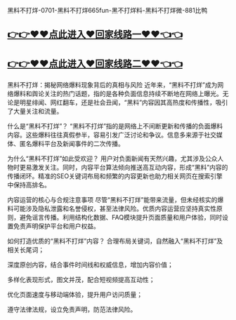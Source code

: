 黑料不打烊-0701-黑料不打烊665fun-黑不打烊料-黑料不打烊微-881比鸭

## [👉👉♥♥点此进入♥回家线路一♥♥👈👈](https://unpkg.com/182-2run/index.html)
## [👉👉♥♥点此进入♥回家线路二♥♥👈👈](https://unpkg.com/182-6run/index.html)


黑料不打烊：揭秘网络爆料现象背后的真相与风险
近年来，“黑料不打烊”成为网络爆料和舆论关注的热门话题，指的是各种负面信息持续不断地在网络上曝光。无论是明星绯闻、网红翻车，还是社会丑闻，“黑料”内容因其高热度和传播性，吸引了大量关注和流量。

什么是“黑料不打烊”？
“黑料不打烊”指的是网络上不间断更新和传播的负面爆料内容。这些爆料往往真假参半，容易引发广泛讨论和争议。信息多来源于社交媒体、匿名爆料平台及新闻事件的二次传播。

为什么“黑料不打烊”如此受欢迎？
用户对负面新闻有天然兴趣，尤其涉及公众人物时更易激发关注。同时，内容平台算法倾向推送高互动内容，形成“黑料”内容的传播闭环。精准的SEO关键词布局和频繁的内容更新也助力相关网页在搜索引擎中保持高排名。

内容运营的核心与合规注意事项
尽管“黑料不打烊”能带来流量，但未经核实的爆料可能涉及隐私泄露和名誉侵权，甚至法律风险。优质内容运营应坚持真实性原则，避免谣言传播。利用结构化数据、FAQ模块提升页面质量和用户体验，同时设置免责声明保护平台和用户权益。

如何打造优质的“黑料不打烊”内容？
合理布局关键词，自然融入“黑料不打烊”及相关长尾词；

深度原创内容，结合事件时间线和权威信息，增加内容价值；

多样化表现形式，图文并茂，配合短视频提高互动性；

优化页面速度与移动端体验，提升用户访问质量；

遵守法律法规，设立免责声明，防范法律风险。
